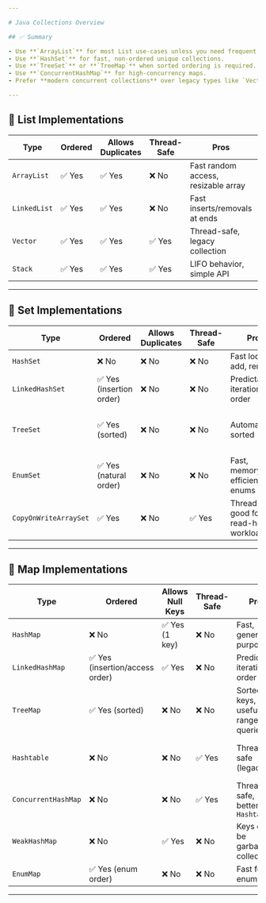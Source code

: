```yaml
---

# Java Collections Overview

## ✅ Summary

- Use **`ArrayList`** for most List use-cases unless you need frequent inserts/removals at the start/middle.
- Use **`HashSet`** for fast, non-ordered unique collections.
- Use **`TreeSet`** or **`TreeMap`** when sorted ordering is required.
- Use **`ConcurrentHashMap`** for high-concurrency maps.
- Prefer **modern concurrent collections** over legacy types like `Vector` and `Hashtable`.

---
```


## 🔹 List Implementations

| Type        | Ordered | Allows Duplicates | Thread-Safe | Pros                                      | Cons                                     |
|-------------|---------|-------------------|-------------|-------------------------------------------|------------------------------------------|
| `ArrayList` | ✅ Yes  | ✅ Yes            | ❌ No        | Fast random access, resizable array       | Slower inserts/removals in the middle    |
| `LinkedList`| ✅ Yes  | ✅ Yes            | ❌ No        | Fast inserts/removals at ends             | Slower random access, more memory usage  |
| `Vector`    | ✅ Yes  | ✅ Yes            | ✅ Yes       | Thread-safe, legacy collection            | Slower than `ArrayList` due to sync      |
| `Stack`     | ✅ Yes  | ✅ Yes            | ✅ Yes       | LIFO behavior, simple API                 | Legacy, prefer `Deque` now               |

---

## 🔹 Set Implementations

| Type                   | Ordered                     | Allows Duplicates | Thread-Safe | Pros                                      | Cons                                             |
|------------------------|-----------------------------|-------------------|-------------|-------------------------------------------|--------------------------------------------------|
| `HashSet`              | ❌ No                        | ❌ No             | ❌ No        | Fast lookup, add, remove                  | No ordering                                     |
| `LinkedHashSet`        | ✅ Yes (insertion order)     | ❌ No             | ❌ No        | Predictable iteration order               | Slightly slower than `HashSet`                  |
| `TreeSet`              | ✅ Yes (sorted)              | ❌ No             | ❌ No        | Automatically sorted                      | Slower, requires `Comparable` or `Comparator`   |
| `EnumSet`              | ✅ Yes (natural order)       | ❌ No             | ❌ No        | Fast, memory-efficient for enums          | Only works with enums                           |
| `CopyOnWriteArraySet`  | ✅ Yes                       | ❌ No             | ✅ Yes       | Thread-safe, good for read-heavy workloads| Poor performance on writes                      |

---

## 🔹 Map Implementations

| Type                 | Ordered                       | Allows Null Keys | Thread-Safe | Pros                                      | Cons                                              |
|----------------------|-------------------------------|------------------|-------------|-------------------------------------------|---------------------------------------------------|
| `HashMap`            | ❌ No                          | ✅ Yes (1 key)   | ❌ No        | Fast, general-purpose                     | No order, not thread-safe                         |
| `LinkedHashMap`      | ✅ Yes (insertion/access order)| ✅ Yes           | ❌ No        | Predictable iteration order               | Slightly slower than `HashMap`                    |
| `TreeMap`            | ✅ Yes (sorted)                | ❌ No            | ❌ No        | Sorted keys, useful for range queries     | Slower than `HashMap`, needs `Comparable`         |
| `Hashtable`          | ❌ No                          | ❌ No            | ✅ Yes       | Thread-safe (legacy)                      | Obsolete, slower than modern alternatives         |
| `ConcurrentHashMap`  | ❌ No                          | ❌ No            | ✅ Yes       | Thread-safe, better than `Hashtable`      | Null keys/values not allowed                      |
| `WeakHashMap`        | ❌ No                          | ✅ Yes           | ❌ No        | Keys can be garbage collected             | Useful only in specific cases                     |
| `EnumMap`            | ✅ Yes (enum order)            | ❌ No            | ❌ No        | Fast for enum keys                        | Only works with enums                             |

---
